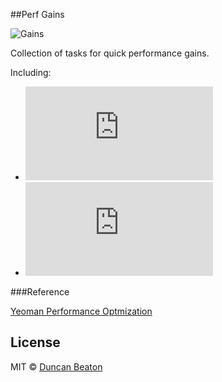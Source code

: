 ##Perf Gains

![Gains](http://dunckr.com/imgs/bar.png)

Collection of tasks for quick performance gains.

Including:

+ ![Grunt](https://github.com/dunckr/perf-gains/blob/master/Gruntfile.js)
+ ![Gulp](https://github.com/dunckr/perf-gains/blob/master/Gulpfile.js)

###Reference

[Yeoman Performance Optmization](http://yeoman.io/blog/performance-optimization.html)

## License

MIT © [Duncan Beaton](http://dunckr.com)
